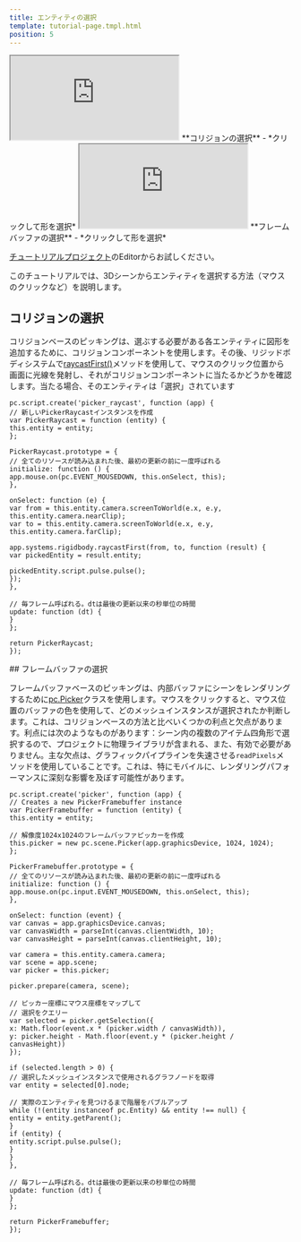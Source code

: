 ```yaml
---
title: エンティティの選択
template: tutorial-page.tmpl.html
position: 5
---
```


<iframe src="http://playcanv.as/b/QR8LcbJU"></iframe>
**コリジョンの選択** - *クリックして形を選択*

<iframe src="http://playcanv.as/b/Uud3Q7PG"></iframe>
**フレームバッファの選択** - *クリックして形を選択*

[チュートリアルプロジェクト][1]のEditorからお試しください。

このチュートリアルでは、3Dシーンからエンティティを選択する方法（マウスのクリックなど）を説明します。

## コリジョンの選択

コリジョンベースのピッキングは、選ぶする必要がある各エンティティに図形を追加するために、コリジョンコンポーネントを使用します。その後、リジッドボディシステムで[raycastFirst()][2]メソッドを使用して、マウスのクリック位置から画面に光線を発射し、それがコリジョンコンポーネントに当たるかどうかを確認します。当たる場合、そのエンティティは「選択」されています

~~~javascript~~~
pc.script.create('picker_raycast', function (app) {
// 新しいPickerRaycastインスタンスを作成
var PickerRaycast = function (entity) {
this.entity = entity;
};

PickerRaycast.prototype = {
// 全てのリソースが読み込まれた後、最初の更新の前に一度呼ばれる
initialize: function () {
app.mouse.on(pc.EVENT_MOUSEDOWN, this.onSelect, this);
},

onSelect: function (e) {
var from = this.entity.camera.screenToWorld(e.x, e.y, this.entity.camera.nearClip);
var to = this.entity.camera.screenToWorld(e.x, e.y, this.entity.camera.farClip);

app.systems.rigidbody.raycastFirst(from, to, function (result) {
var pickedEntity = result.entity;

pickedEntity.script.pulse.pulse();
});
},

// 毎フレーム呼ばれる。dtは最後の更新以来の秒単位の時間
update: function (dt) {
}
};

return PickerRaycast;
});
~~~

## フレームバッファの選択

フレームバッファベースのピッキングは、内部バッファにシーンをレンダリングするために[pc.Picker][3]クラスを使用します。マウスをクリックすると、マウス位置のバッファの色を使用して、どのメッシュインスタンスが選択されたか判断します。これは、コリジョンベースの方法と比べいくつかの利点と欠点があります。利点には次のようなものがあります：シーン内の複数のアイテム四角形で選択するので、プロジェクトに物理ライブラリが含まれる、また、有効で必要がありません。主な欠点は、グラフィックパイプラインを失速させる`readPixels`メソッドを使用していることです。これは、特にモバイルに、レンダリングパフォーマンスに深刻な影響を及ぼす可能性があります。

~~~javascript~~~
pc.script.create('picker', function (app) {
// Creates a new PickerFramebuffer instance
var PickerFramebuffer = function (entity) {
this.entity = entity;

// 解像度1024x1024のフレームバッファピッカーを作成
this.picker = new pc.scene.Picker(app.graphicsDevice, 1024, 1024);
};

PickerFramebuffer.prototype = {
// 全てのリソースが読み込まれた後、最初の更新の前に一度呼ばれる
initialize: function () {
app.mouse.on(pc.input.EVENT_MOUSEDOWN, this.onSelect, this);
},

onSelect: function (event) {
var canvas = app.graphicsDevice.canvas;
var canvasWidth = parseInt(canvas.clientWidth, 10);
var canvasHeight = parseInt(canvas.clientHeight, 10);

var camera = this.entity.camera.camera;
var scene = app.scene;
var picker = this.picker;

picker.prepare(camera, scene);

// ピッカー座標にマウス座標をマップして
// 選択をクエリー
var selected = picker.getSelection({
x: Math.floor(event.x * (picker.width / canvasWidth)),
y: picker.height - Math.floor(event.y * (picker.height / canvasHeight))
});

if (selected.length > 0) {
// 選択したメッシュインスタンスで使用されるグラフノードを取得
var entity = selected[0].node;

// 実際のエンティティを見つけるまで階層をバブルアップ
while (!(entity instanceof pc.Entity) && entity !== null) {
entity = entity.getParent();
}
if (entity) {
entity.script.pulse.pulse();
}
}
},

// 毎フレーム呼ばれる。dtは最後の更新以来の秒単位の時間
update: function (dt) {
}
};

return PickerFramebuffer;
});
~~~

[1]: https://playcanvas.com/project/362236/overview/tutorial-entity-picking
[2]: http://developer.playcanvas.com/en/api/pc.RigidBodyComponentSystem.html#raycastFirst
[3]: http://developer.playcanvas.com/en/api/pc.Picker.html

